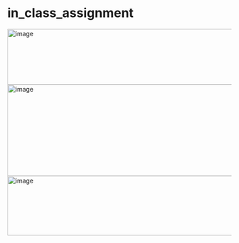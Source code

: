 # in_class_assignment
<img width="809" height="125" alt="image" src="https://github.com/user-attachments/assets/7049a03d-6c49-4613-850c-25d5777025d5" />

<img width="704" height="206" alt="image" src="https://github.com/user-attachments/assets/b8ea89c5-2888-4370-b208-3b3faa300bdc" />
<img width="792" height="134" alt="image" src="https://github.com/user-attachments/assets/12a3cf3c-e6a2-409c-b1ea-8ba6ef2813f1" />
